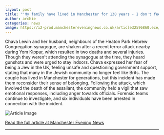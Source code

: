 ```yaml
---
layout: post
title: "'My family have lived in Manchester for 130 years - I don't feel proud to be a Brit anymore'"
author: archie
categories: news
image: https://i2-prod.manchestereveningnews.co.uk/article32596860.ece/ALTERNATES/s1200/0_image.jpg
---
```

Chava Lewin and her husband, neighbours of the Heaton Park Hebrew Congregation synagogue, are shaken after a recent terror attack nearby during Yom Kippur, which resulted in two deaths and several injuries. Though they weren't attending the synagogue at the time, they heard gunshots and were urged to stay indoors. Chava expressed her fear of being a Jew in the UK, feeling unsafe and questioning government support, stating that many in the Jewish community no longer feel like Brits. The couple has lived in Manchester for generations, but this incident has made them reconsider their sense of belonging. Following the attack, which involved the death of the assailant, the community held a vigil that saw emotional responses, including anger towards officials. Forensic teams continue to investigate, and six individuals have been arrested in connection with the incident.

![Article Image](https://i2-prod.manchestereveningnews.co.uk/article32596860.ece/ALTERNATES/s1200/0_image.jpg)

[Read the full article at Manchester Evening News](https://www.manchestereveningnews.co.uk/news/greater-manchester-news/my-family-lived-manchester-130-32611495)

---
